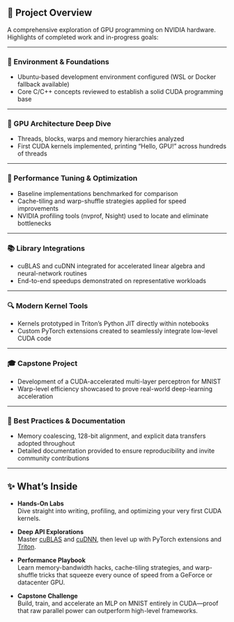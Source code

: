 ## 🚀 Project Overview

A comprehensive exploration of GPU programming on NVIDIA hardware. Highlights of completed work and in-progress goals:

---

### 🔧 Environment & Foundations
- Ubuntu-based development environment configured (WSL or Docker fallback available)  
- Core C/C++ concepts reviewed to establish a solid CUDA programming base  

---

### 🧩 GPU Architecture Deep Dive
- Threads, blocks, warps and memory hierarchies analyzed  
- First CUDA kernels implemented, printing “Hello, GPU!” across hundreds of threads  

---

### 🚀 Performance Tuning & Optimization
- Baseline implementations benchmarked for comparison  
- Cache-tiling and warp-shuffle strategies applied for speed improvements  
- NVIDIA profiling tools (nvprof, Nsight) used to locate and eliminate bottlenecks  

---

### 📚 Library Integrations
- cuBLAS and cuDNN integrated for accelerated linear algebra and neural-network routines  
- End-to-end speedups demonstrated on representative workloads  

---

### 🔍 Modern Kernel Tools
- Kernels prototyped in Triton’s Python JIT directly within notebooks  
- Custom PyTorch extensions created to seamlessly integrate low-level CUDA code  

---

### 🎓 Capstone Project
- Development of a CUDA-accelerated multi-layer perceptron for MNIST  
- Warp-level efficiency showcased to prove real-world deep-learning acceleration  

---

### 📝 Best Practices & Documentation
- Memory coalescing, 128-bit alignment, and explicit data transfers adopted throughout  
- Detailed documentation provided to ensure reproducibility and invite community contributions  


---

## ✨ What’s Inside

- **Hands-On Labs**  
  Dive straight into writing, profiling, and optimizing your very first CUDA kernels.

- **Deep API Explorations**  
  Master [cuBLAS](https://docs.nvidia.com/cuda/cublas/index.html) and [cuDNN](https://docs.nvidia.com/deeplearning/cudnn/index.html), then level up with PyTorch extensions and [Triton](https://github.com/openai/triton).

- **Performance Playbook**  
  Learn memory-bandwidth hacks, cache-tiling strategies, and warp-shuffle tricks that squeeze every ounce of speed from a GeForce or datacenter GPU.

- **Capstone Challenge**  
  Build, train, and accelerate an MLP on MNIST entirely in CUDA—proof that raw parallel power can outperform high-level frameworks.





